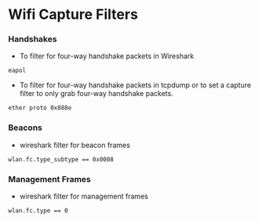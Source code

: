 # Wifi Capture Filters

### Handshakes

* To filter for four-way handshake packets in Wireshark&#x20;

```
eapol
```

* To filter for four-way handshake packets in tcpdump or to set a capture filter to only grab four-way handshake packets.

```
ether proto 0x888e
```

### Beacons

* wireshark filter for beacon frames&#x20;

```
wlan.fc.type_subtype == 0x0008
```

### Management Frames&#x20;

* wireshark filter for management frames&#x20;

```
wlan.fc.type == 0
```
